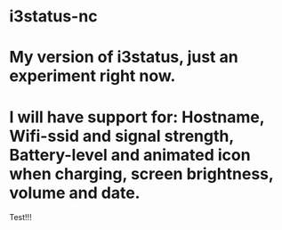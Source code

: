 # i3status-nc
# My version of i3status, just an experiment right now.
# I will have support for: Hostname, Wifi-ssid and signal strength, Battery-level and animated icon when charging, screen brightness, volume and date.
Test!!!
